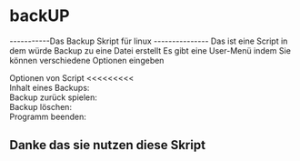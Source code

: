 # backUP
-----------Das Backup Skript für linux ---------------
Das ist eine  Script in dem  würde Backup zu eine Datei erstellt
Es gibt eine User-Menü indem  Sie können verschiedene Optionen eingeben
	   
Optionen von Script <<<<<<<<<    
     Inhalt eines Backups:              
     Backup zurück spielen:                
     Backup löschen:            
     Programm beenden:        
>>>>>>>>>>>>>>>>>>>>>>>>>>>>>>
Danke das sie nutzen diese Skript
-----------------------------------------------------

